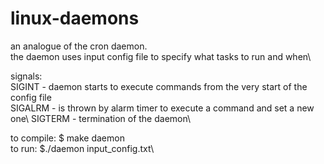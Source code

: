 # linux-daemons
an analogue of the cron daemon.\
the daemon uses input config file to specify what tasks to run and when\
  
signals:\
SIGINT - daemon starts to execute commands from the very start of the config file\
SIGALRM - is thrown by alarm timer to execute a command and set a new one\ 
SIGTERM - termination of the daemon\
  
to compile: $ make daemon\
to run: $./daemon input_config.txt\
